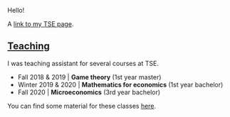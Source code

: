 Hello!

A [link to my TSE page](https://www.tse-fr.eu/fr/people/antoine-jacquet).



## [Teaching](pages/teaching.html)

I was teaching assistant for several courses at TSE.

- Fall 2018 & 2019 \| **Game theory** (1st year master)
- Winter 2019 & 2020 \| **Mathematics for economics** (1st year bachelor)
- Fall 2020 \| **Microeconomics** (3rd year bachelor)

You can find some material for these classes [here](pages/teaching.html).


